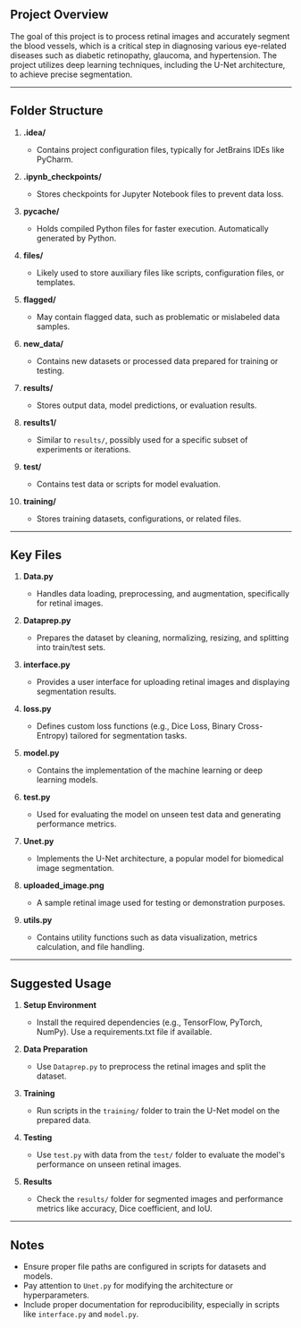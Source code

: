## Project Overview
The goal of this project is to process retinal images and accurately segment the blood vessels, which is a critical step in diagnosing various eye-related diseases such as diabetic retinopathy, glaucoma, and hypertension. The project utilizes deep learning techniques, including the U-Net architecture, to achieve precise segmentation.

---

## Folder Structure

1. **.idea/**  
   - Contains project configuration files, typically for JetBrains IDEs like PyCharm.

2. **.ipynb_checkpoints/**  
   - Stores checkpoints for Jupyter Notebook files to prevent data loss.

3. **__pycache__/**  
   - Holds compiled Python files for faster execution. Automatically generated by Python.

4. **files/**  
   - Likely used to store auxiliary files like scripts, configuration files, or templates.

5. **flagged/**  
   - May contain flagged data, such as problematic or mislabeled data samples.

6. **new_data/**  
   - Contains new datasets or processed data prepared for training or testing.

7. **results/**  
   - Stores output data, model predictions, or evaluation results.

8. **results1/**  
   - Similar to `results/`, possibly used for a specific subset of experiments or iterations.

9. **test/**  
   - Contains test data or scripts for model evaluation.

10. **training/**  
    - Stores training datasets, configurations, or related files.

---

## Key Files

1. **Data.py**  
   - Handles data loading, preprocessing, and augmentation, specifically for retinal images.

2. **Dataprep.py**  
   - Prepares the dataset by cleaning, normalizing, resizing, and splitting into train/test sets.

3. **interface.py**  
   - Provides a user interface for uploading retinal images and displaying segmentation results.

4. **loss.py**  
   - Defines custom loss functions (e.g., Dice Loss, Binary Cross-Entropy) tailored for segmentation tasks.

5. **model.py**  
   - Contains the implementation of the machine learning or deep learning models.

6. **test.py**  
   - Used for evaluating the model on unseen test data and generating performance metrics.

7. **Unet.py**  
   - Implements the U-Net architecture, a popular model for biomedical image segmentation.

8. **uploaded_image.png**  
   - A sample retinal image used for testing or demonstration purposes.

9. **utils.py**  
   - Contains utility functions such as data visualization, metrics calculation, and file handling.

---

## Suggested Usage
1. **Setup Environment**  
   - Install the required dependencies (e.g., TensorFlow, PyTorch, NumPy). Use a requirements.txt file if available.

2. **Data Preparation**  
   - Use `Dataprep.py` to preprocess the retinal images and split the dataset.

3. **Training**  
   - Run scripts in the `training/` folder to train the U-Net model on the prepared data.

4. **Testing**  
   - Use `test.py` with data from the `test/` folder to evaluate the model's performance on unseen retinal images.

5. **Results**  
   - Check the `results/` folder for segmented images and performance metrics like accuracy, Dice coefficient, and IoU.

---

## Notes
- Ensure proper file paths are configured in scripts for datasets and models.  
- Pay attention to `Unet.py` for modifying the architecture or hyperparameters.
- Include proper documentation for reproducibility, especially in scripts like `interface.py` and `model.py`.



